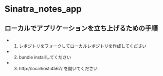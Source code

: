 # Sinatra_notes_app
## ローカルでアプリケーションを立ち上げるための手順
- 1. レポジトリをフォークしてローカルレポジトリを作成してください
- 2. bundle installしてください
- 3. http://localhost:4567/ を開いてください
